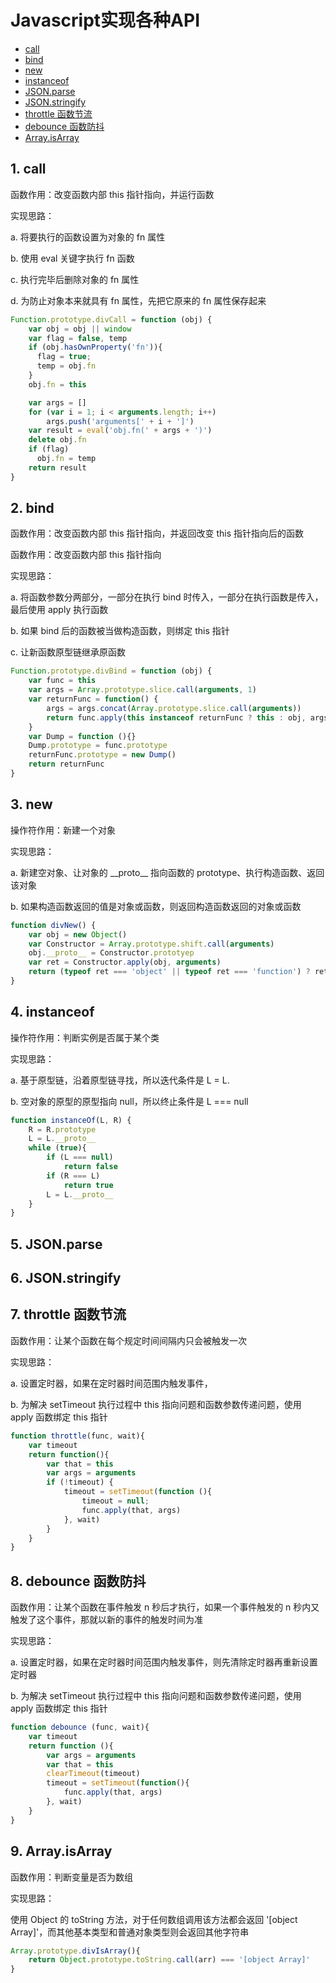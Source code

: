 # Javascript实现各种API

* [call](#1-call)
* [bind](#2-bind)
* [new](#3-new)
* [instanceof](#4-instanceof)
* [JSON.parse](#5-jsonparse)
* [JSON.stringify](#6-jsonstringify)
* [throttle 函数节流](#7-throttle-函数节流)
* [debounce 函数防抖](#8-debounce-函数防抖)
* [Array.isArray](#9-arrayisarray)

## 1. call

函数作用：改变函数内部 this 指针指向，并运行函数

实现思路：

a. 将要执行的函数设置为对象的 fn 属性

b. 使用 eval 关键字执行 fn 函数

c. 执行完毕后删除对象的 fn 属性

d. 为防止对象本来就具有 fn 属性，先把它原来的 fn 属性保存起来

```js
Function.prototype.divCall = function (obj) {
    var obj = obj || window
    var flag = false, temp
    if (obj.hasOwnProperty('fn')){
      flag = true;
      temp = obj.fn
    }
    obj.fn = this

    var args = []
    for (var i = 1; i < arguments.length; i++)
        args.push('arguments[' + i + ']')
    var result = eval('obj.fn(' + args + ')')
    delete obj.fn
    if (flag) 
      obj.fn = temp
    return result
}
```

## 2. bind

函数作用：改变函数内部 this 指针指向，并返回改变 this 指针指向后的函数

函数作用：改变函数内部 this 指针指向

实现思路：

a. 将函数参数分两部分，一部分在执行 bind 时传入，一部分在执行函数是传入，最后使用 apply 执行函数

b. 如果 bind 后的函数被当做构造函数，则绑定 this 指针

c. 让新函数原型链继承原函数

```js
Function.prototype.divBind = function (obj) {
    var func = this
    var args = Array.prototype.slice.call(arguments, 1)
    var returnFunc = function() {
        args = args.concat(Array.prototype.slice.call(arguments))
        return func.apply(this instanceof returnFunc ? this : obj, args)
    }
    var Dump = function (){}
    Dump.prototype = func.prototype
    returnFunc.prototype = new Dump()
    return returnFunc
}
```

## 3. new

操作符作用：新建一个对象

实现思路：

a. 新建空对象、让对象的 \_\_proto\_\_ 指向函数的 prototype、执行构造函数、返回该对象

b. 如果构造函数返回的值是对象或函数，则返回构造函数返回的对象或函数

```js
function divNew() {
    var obj = new Object()
    var Constructor = Array.prototype.shift.call(arguments)
    obj.__proto__ = Constructor.prototyep
    var ret = Constructor.apply(obj, arguments)
    return (typeof ret === 'object' || typeof ret === 'function') ? ret : obj
}
```

## 4. instanceof

操作符作用：判断实例是否属于某个类

实现思路：

a. 基于原型链，沿着原型链寻找，所以迭代条件是 L = L.

b. 空对象的原型的原型指向 null，所以终止条件是 L === null

```js
function instanceOf(L, R) {
    R = R.prototype
    L = L.__proto__
    while (true){
        if (L === null)
            return false
        if (R === L) 
            return true
        L = L.__proto__
    }
}
```

## 5. JSON.parse

## 6. JSON.stringify

## 7. throttle 函数节流

函数作用：让某个函数在每个规定时间间隔内只会被触发一次

实现思路：

a. 设置定时器，如果在定时器时间范围内触发事件，

b. 为解决 setTimeout 执行过程中 this 指向问题和函数参数传递问题，使用 apply 函数绑定 this 指针

```js
function throttle(func, wait){
    var timeout
    return function(){
        var that = this
        var args = arguments
        if (!timeout) {
            timeout = setTimeout(function (){
                timeout = null;
                func.apply(that, args)
            }, wait)
        }
    }
}
```

## 8. debounce 函数防抖

函数作用：让某个函数在事件触发 n 秒后才执行，如果一个事件触发的 n 秒内又触发了这个事件，那就以新的事件的触发时间为准

实现思路：

a. 设置定时器，如果在定时器时间范围内触发事件，则先清除定时器再重新设置定时器

b. 为解决 setTimeout 执行过程中 this 指向问题和函数参数传递问题，使用 apply 函数绑定 this 指针

```js
function debounce (func, wait){
    var timeout
    return function (){
        var args = arguments
        var that = this
        clearTimeout(timeout)
        timeout = setTimeout(function(){
            func.apply(that, args)
        }, wait)
    }
}
```

## 9. Array.isArray

函数作用：判断变量是否为数组

实现思路：

使用 Object 的 toString 方法，对于任何数组调用该方法都会返回 '\[object Array\]'，而其他基本类型和普通对象类型则会返回其他字符串

```js
Array.prototype.divIsArray(){
    return Object.prototype.toString.call(arr) === '[object Array]'
}
```



